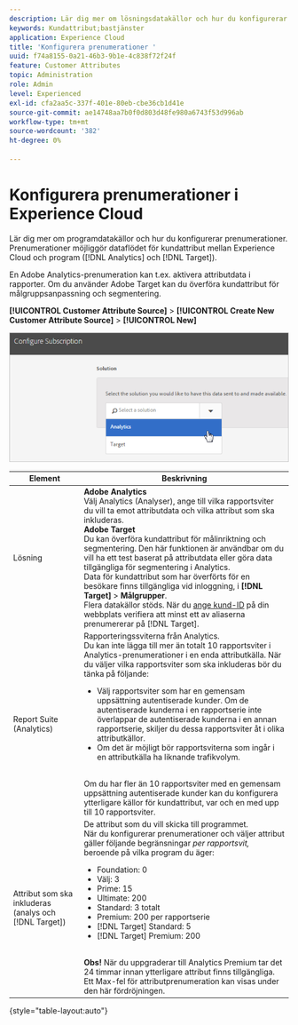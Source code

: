 ```yaml
---
description: Lär dig mer om lösningsdatakällor och hur du konfigurerar prenumerationer. Prenumerationer möjliggör dataflödet för kundattribut mellan Experience Cloud och program (Analytics och Target).
keywords: Kundattribut;bastjänster
application: Experience Cloud
title: 'Konfigurera prenumerationer '
uuid: f74a8155-0a21-46b3-9b1e-4c838f72f24f
feature: Customer Attributes
topic: Administration
role: Admin
level: Experienced
exl-id: cfa2aa5c-337f-401e-80eb-cbe36cb1d41e
source-git-commit: ae14748aa7b0f0d803d48fe980a6743f53d996ab
workflow-type: tm+mt
source-wordcount: '382'
ht-degree: 0%

---
```


# Konfigurera prenumerationer i Experience Cloud

Lär dig mer om programdatakällor och hur du konfigurerar prenumerationer. Prenumerationer möjliggör dataflödet för kundattribut mellan Experience Cloud och program ([!DNL Analytics] och [!DNL Target]).

En Adobe Analytics-prenumeration kan t.ex. aktivera attributdata i rapporter. Om du använder Adobe Target kan du överföra kundattribut för målgruppsanpassning och segmentering.

**[!UICONTROL Customer Attribute Source]** > **[!UICONTROL Create New Customer Attribute Source]** > **[!UICONTROL New]**

![Konfigurera prenumerationer i Experience Cloud](assets/configure_subscription_page.png)

| Element | Beskrivning |
|--- |--- |
| Lösning | **Adobe Analytics**<br> Välj Analytics (Analyser), ange till vilka rapportsviter du vill ta emot attributdata och vilka attribut som ska inkluderas.<br>**Adobe Target**<br> Du kan överföra kundattribut för målinriktning och segmentering. Den här funktionen är användbar om du vill ha ett test baserat på attributdata eller göra data tillgängliga för segmentering i Analytics.<br>Data för kundattribut som har överförts för en besökare finns tillgängliga vid inloggning, i **[!DNL Target]** > **Målgrupper**.<br>Flera datakällor stöds. När du  [ange kund-ID](core-services.md) på din webbplats verifiera att minst ett av aliaserna prenumererar på [!DNL Target]. |
| Report Suite (Analytics) | Rapporteringssviterna från Analytics.<br>Du kan inte lägga till mer än totalt 10 rapportsviter i Analytics-prenumerationer i en enda attributkälla. När du väljer vilka rapportsviter som ska inkluderas bör du tänka på följande:<ul><li>Välj rapportsviter som har en gemensam uppsättning autentiserade kunder. Om de autentiserade kunderna i en rapportserie inte överlappar de autentiserade kunderna i en annan rapportserie, skiljer du dessa rapportsviter åt i olika attributkällor.</li><li>Om det är möjligt bör rapportsviterna som ingår i en attributkälla ha liknande trafikvolym.</li></ul><br>Om du har fler än 10 rapportsviter med en gemensam uppsättning autentiserade kunder kan du konfigurera ytterligare källor för kundattribut, var och en med upp till 10 rapportsviter. |
| Attribut som ska inkluderas (analys och [!DNL Target]) | De attribut som du vill skicka till programmet. <br>När du konfigurerar prenumerationer och väljer attribut gäller följande begränsningar _per rapportsvit,_ beroende på vilka program du äger:<ul><li>Foundation: 0</li><li>Välj: 3</li><li>Prime: 15</li><li>Ultimate: 200</li><li>Standard: 3 totalt</li><li>Premium: 200 per rapportserie</li><li>[!DNL Target] Standard: 5</li><li>[!DNL Target] Premium: 200</li></ul><br>**Obs!** När du uppgraderar till Analytics Premium tar det 24 timmar innan ytterligare attribut finns tillgängliga. Ett Max-fel för attributprenumeration kan visas under den här fördröjningen. |

{style=&quot;table-layout:auto&quot;}
